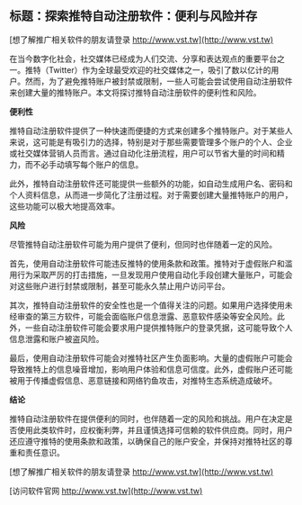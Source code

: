 ## **标题：探索推特自动注册软件：便利与风险并存**

[想了解推广相关软件的朋友请登录 http://www.vst.tw](http://www.vst.tw)

在当今数字化社会，社交媒体已经成为人们交流、分享和表达观点的重要平台之一。推特（Twitter）作为全球最受欢迎的社交媒体之一，吸引了数以亿计的用户。然而，为了避免推特账户被封禁或限制，一些人可能会尝试使用自动注册软件来创建大量的推特账户。本文将探讨推特自动注册软件的便利性和风险。

**便利性**

推特自动注册软件提供了一种快速而便捷的方式来创建多个推特账户。对于某些人来说，这可能是有吸引力的选择，特别是对于那些需要管理多个账户的个人、企业或社交媒体营销人员而言。通过自动化注册流程，用户可以节省大量的时间和精力，而不必手动填写每个账户的信息。

此外，推特自动注册软件还可能提供一些额外的功能，如自动生成用户名、密码和个人资料信息，从而进一步简化了注册过程。对于需要创建大量推特账户的用户，这些功能可以极大地提高效率。

**风险**

尽管推特自动注册软件可能为用户提供了便利，但同时也伴随着一定的风险。

首先，使用自动注册软件可能违反推特的使用条款和政策。推特对于虚假账户和滥用行为采取严厉的打击措施，一旦发现用户使用自动化手段创建大量账户，可能会对这些账户进行封禁或限制，甚至可能永久禁止用户访问平台。

其次，推特自动注册软件的安全性也是一个值得关注的问题。如果用户选择使用未经审查的第三方软件，可能会面临账户信息泄露、恶意软件感染等安全风险。此外，一些自动注册软件可能会要求用户提供推特账户的登录凭据，这可能导致个人信息泄露和账户被盗风险。

最后，使用自动注册软件可能会对推特社区产生负面影响。大量的虚假账户可能会导致推特上的信息噪音增加，影响用户体验和信息可信度。此外，虚假账户还可能被用于传播虚假信息、恶意链接和网络钓鱼攻击，对推特生态系统造成破坏。

**结论**

推特自动注册软件在提供便利的同时，也伴随着一定的风险和挑战。用户在决定是否使用此类软件时，应权衡利弊，并且谨慎选择可信赖的软件供应商。同时，用户还应遵守推特的使用条款和政策，以确保自己的账户安全，并保持对推特社区的尊重和责任意识。

[想了解推广相关软件的朋友请登录 http://www.vst.tw](http://www.vst.tw)


[访问软件官网 http://www.vst.tw](http://www.vst.tw)
